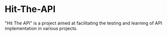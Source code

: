 # Hit-The-API
"Hit The API" is a project aimed at facilitating the testing and learning of API implementation in various projects.
